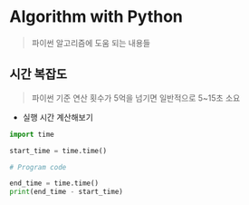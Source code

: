 # Algorithm with Python
> 파이썬 알고리즘에 도움 되는 내용들
## 시간 복잡도 
> 파이썬 기준 연산 횟수가 5억을 넘기면 일반적으로 5~15초 소요
* 실행 시간 계산해보기
```python
import time

start_time = time.time()

# Program code

end_time = time.time()
print(end_time - start_time) 
```